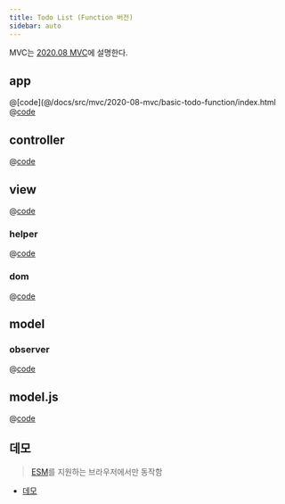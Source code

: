 ```yaml
---
title: Todo List (Function 버전) 
sidebar: auto
---
```


MVC는 [2020.08 MVC](/src/mvc/2020-08-mvc/)에 설명한다.

## app
@[code](@/docs/src/mvc/2020-08-mvc/basic-todo-function/index.html
@[code](@/docs/src/mvc/2020-08-mvc/basic-todo-function/app.js)

## controller
@[code](@/docs/src/mvc/2020-08-mvc/basic-todo-function/src/controller.js)

## view
@[code](@/docs/src/mvc/2020-08-mvc/basic-todo-function/src/view.js)

### helper
@[code](@/docs/src/mvc/2020-08-mvc/basic-todo-function/utils/helper.js)

### dom
@[code](@/docs/src/mvc/2020-08-mvc/basic-todo-function/utils/dom.js)

## model
### observer
@[code](@/docs/src/mvc/2020-08-mvc/basic-todo-function/utils/observer.js)

## model.js
@[code](@/docs/src/mvc/2020-08-mvc/basic-todo-function/src/model.js)
 
## 데모
> [ESM](https://developer.mozilla.org/ko/docs/Web/JavaScript/Guide/Modules)를 지원하는 브라우저에서만 동작함

- [데모](https://chodragon9.github.io/dragonjs/docs/src/mvc/2020-08-mvc/basic-todo-function/index.html)

